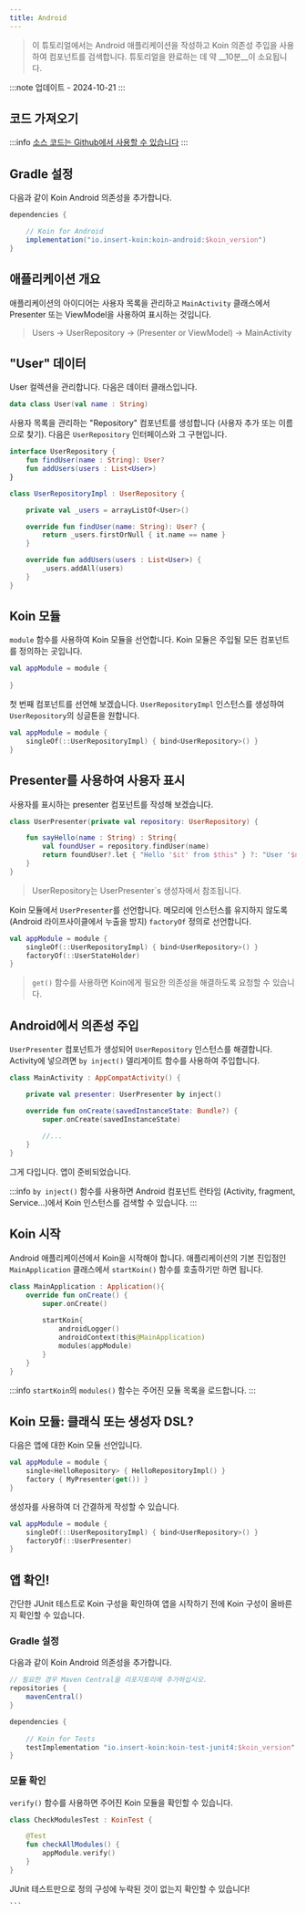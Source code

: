 ```yaml
---
title: Android
---
```

> 이 튜토리얼에서는 Android 애플리케이션을 작성하고 Koin 의존성 주입을 사용하여 컴포넌트를 검색합니다.
> 튜토리얼을 완료하는 데 약 __10분__이 소요됩니다.

:::note
업데이트 - 2024-10-21
:::

## 코드 가져오기

:::info
[소스 코드는 Github에서 사용할 수 있습니다](https://github.com/InsertKoinIO/koin-getting-started/tree/main/android)
:::

## Gradle 설정

다음과 같이 Koin Android 의존성을 추가합니다.

```groovy
dependencies {

    // Koin for Android
    implementation("io.insert-koin:koin-android:$koin_version")
}
```

## 애플리케이션 개요

애플리케이션의 아이디어는 사용자 목록을 관리하고 `MainActivity` 클래스에서 Presenter 또는 ViewModel을 사용하여 표시하는 것입니다.

> Users -> UserRepository -> (Presenter or ViewModel) -> MainActivity

## "User" 데이터

User 컬렉션을 관리합니다. 다음은 데이터 클래스입니다.

```kotlin
data class User(val name : String)
```

사용자 목록을 관리하는 "Repository" 컴포넌트를 생성합니다 (사용자 추가 또는 이름으로 찾기). 다음은 `UserRepository` 인터페이스와 그 구현입니다.

```kotlin
interface UserRepository {
    fun findUser(name : String): User?
    fun addUsers(users : List<User>)
}

class UserRepositoryImpl : UserRepository {

    private val _users = arrayListOf<User>()

    override fun findUser(name: String): User? {
        return _users.firstOrNull { it.name == name }
    }

    override fun addUsers(users : List<User>) {
        _users.addAll(users)
    }
}
```

## Koin 모듈

`module` 함수를 사용하여 Koin 모듈을 선언합니다. Koin 모듈은 주입될 모든 컴포넌트를 정의하는 곳입니다.

```kotlin
val appModule = module {
    
}
```

첫 번째 컴포넌트를 선언해 보겠습니다. `UserRepositoryImpl` 인스턴스를 생성하여 `UserRepository`의 싱글톤을 원합니다.

```kotlin
val appModule = module {
    singleOf(::UserRepositoryImpl) { bind<UserRepository>() }
}
```

## Presenter를 사용하여 사용자 표시

사용자를 표시하는 presenter 컴포넌트를 작성해 보겠습니다.

```kotlin
class UserPresenter(private val repository: UserRepository) {

    fun sayHello(name : String) : String{
        val foundUser = repository.findUser(name)
        return foundUser?.let { "Hello '$it' from $this" } ?: "User '$name' not found!"
    }
}
```

> UserRepository는 UserPresenter`s 생성자에서 참조됩니다.

Koin 모듈에서 `UserPresenter`를 선언합니다. 메모리에 인스턴스를 유지하지 않도록 (Android 라이프사이클에서 누출을 방지) `factoryOf` 정의로 선언합니다.

```kotlin
val appModule = module {
    singleOf(::UserRepositoryImpl) { bind<UserRepository>() }
    factoryOf(::UserStateHolder)
}
```

> `get()` 함수를 사용하면 Koin에게 필요한 의존성을 해결하도록 요청할 수 있습니다.

## Android에서 의존성 주입

`UserPresenter` 컴포넌트가 생성되어 `UserRepository` 인스턴스를 해결합니다. Activity에 넣으려면 `by inject()` 델리게이트 함수를 사용하여 주입합니다.

```kotlin
class MainActivity : AppCompatActivity() {

    private val presenter: UserPresenter by inject()

    override fun onCreate(savedInstanceState: Bundle?) {
        super.onCreate(savedInstanceState)
        
        //...
    }
}
```

그게 다입니다. 앱이 준비되었습니다.

:::info
`by inject()` 함수를 사용하면 Android 컴포넌트 런타임 (Activity, fragment, Service...)에서 Koin 인스턴스를 검색할 수 있습니다.
:::

## Koin 시작

Android 애플리케이션에서 Koin을 시작해야 합니다. 애플리케이션의 기본 진입점인 `MainApplication` 클래스에서 `startKoin()` 함수를 호출하기만 하면 됩니다.

```kotlin
class MainApplication : Application(){
    override fun onCreate() {
        super.onCreate()
        
        startKoin{
            androidLogger()
            androidContext(this@MainApplication)
            modules(appModule)
        }
    }
}
```

:::info
`startKoin`의 `modules()` 함수는 주어진 모듈 목록을 로드합니다.
:::

## Koin 모듈: 클래식 또는 생성자 DSL?

다음은 앱에 대한 Koin 모듈 선언입니다.

```kotlin
val appModule = module {
    single<HelloRepository> { HelloRepositoryImpl() }
    factory { MyPresenter(get()) }
}
```

생성자를 사용하여 더 간결하게 작성할 수 있습니다.

```kotlin
val appModule = module {
    singleOf(::UserRepositoryImpl) { bind<UserRepository>() }
    factoryOf(::UserPresenter)
}
```

## 앱 확인!

간단한 JUnit 테스트로 Koin 구성을 확인하여 앱을 시작하기 전에 Koin 구성이 올바른지 확인할 수 있습니다.

### Gradle 설정

다음과 같이 Koin Android 의존성을 추가합니다.

```groovy
// 필요한 경우 Maven Central을 리포지토리에 추가하십시오.
repositories {
	mavenCentral()    
}

dependencies {
    
    // Koin for Tests
    testImplementation "io.insert-koin:koin-test-junit4:$koin_version"
}
```

### 모듈 확인

`verify()` 함수를 사용하면 주어진 Koin 모듈을 확인할 수 있습니다.

```kotlin
class CheckModulesTest : KoinTest {

    @Test
    fun checkAllModules() {
        appModule.verify()
    }
}
```

JUnit 테스트만으로 정의 구성에 누락된 것이 없는지 확인할 수 있습니다!

    ```
